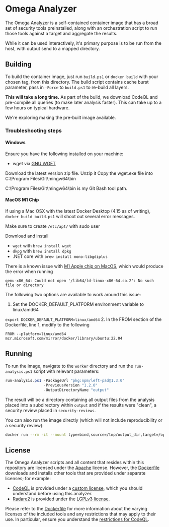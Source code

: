 # Omega Analyzer

The Omega Analyzer is a self-contained container image that has a broad set of security tools
preinstalled, along with an orchestration script to run those tools against a target and
aggregate the results.

While it can be used interactively, it's primary purpose is to be run from the host, with
output send to a mapped directory.

## Building

To build the container image, just run `build.ps1` or `docker build` with your
chosen tag, from this directory. The build script contains cache burst parameter,
pass in `-Force` to `build.ps1` to re-build all layers.

**This will take a long time.** As part of the build, we download CodeQL and pre-compile
all queries (to make later analysis faster). This can take up to a few hours on typical
hardware.

We're exploring making the pre-built image available.

### Troubleshooting steps

#### Windows
Ensure you have the following installed on your machine:
* wget via [GNU WGET](https://eternallybored.org/misc/wget/)

Download the latest version zip file.
Unzip it
Copy the wget.exe file into C:\Program Files\Git\mingw64\bin

C:\Program Files\Git\mingw64\bin is my Git Bash tool path.

#### MacOS M1 Chip
If using a Mac OSX with the latest Docker Desktop (4.15 as of writing), `docker build build.ps1` will shoot out several error messages.

Make sure to create `/etc/apt/` with sudo user

Download and install
* `wget` with `brew install wget`
* `dkpg` with `brew install dpkg`
* .NET core with `brew install mono-libgdiplus`

There is a known issue with [M1 Apple chip on MacOS](https://stackoverflow.com/questions/71040681/qemu-x86-64-could-not-open-lib64-ld-linux-x86-64-so-2-no-such-file-or-direc), which would produce the error when running

```qemu-x86_64: Could not open '/lib64/ld-linux-x86-64.so.2': No such file or directory```

The following two options are available to work around this issue:
1. Set the DOCKER_DEFAULT_PLATFORM environment variable to linux/amd64

`export DOCKER_DEFAULT_PLATFORM=linux/amd64`
2. In the FROM section of the Dockerfile, line 1, modify to the following

`FROM --platform=linux/amd64 mcr.microsoft.com/mirror/docker/library/ubuntu:22.04`

## Running

To run the image, navigate to the `worker` directory and run the `run-analysis.ps1`
script with relevant parameters:

```powershell
run-analysis.ps1 -PackageUrl "pkg:npm/left-pad@1.3.0"
                 -PreviousVersion "1.2.0"
                 -OutputDirectoryName "output"
```

The result will be a directory containing all output files from the analysis placed into
a subdirectory within `output` and if the results were "clean", a security review placed
in `security-reviews`.

You can also run the image directly (which will not include reproducibility or a security review):

```sh
docker run --rm -it --mount type=bind,source=/tmp/output_dir,target=/opt/export openssf/omega-toolshed:latest pkg:npm/left-pad@1.3.0 1.2.0
```

## License

The Omega Analyzer scripts and all content that resides within this repository are licensed
under the [Apache](../../LICENSE) license. However, the [Dockerfile](Dockerfile) downloads
and installs other tools that are provided under separate licenses; for example:

* [CodeQL](https://codeql.github.com/) is provided under a 
  [custom license](https://github.com/github/codeql-cli-binaries/blob/main/LICENSE.md), which
  you should understand before using this analyzer.
* [Radare2](https://rada.re/) is provided under the
  [LGPLv3 license](https://rada.re/r/license.html).

Please refer to the [Dockerfile](Dockerfile) for more information about the varying licenses
of the included tools and any restrictions that may apply to their use. In particular, ensure
you understand the
[restrictions for CodeQL](https://github.com/github/codeql-cli-binaries/blob/main/LICENSE.md).
